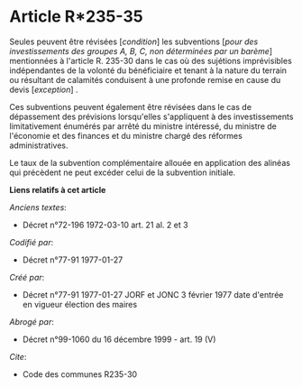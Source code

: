 # Article R*235-35

Seules peuvent être révisées [*condition*] les subventions [*pour des investissements des groupes A, B, C, non déterminées
par un barème*] mentionnées à l'article R. 235-30 dans le cas où des sujétions imprévisibles indépendantes de la volonté du
bénéficiaire et tenant à la nature du terrain ou résultant de calamités conduisent à une profonde remise en cause du devis
[*exception*] . 

Ces subventions peuvent également être révisées dans le cas de dépassement des prévisions lorsqu'elles s'appliquent à des
investissements limitativement énumérés par arrêté du ministre intéressé, du ministre de l'économie et des finances et du
ministre chargé des réformes administratives. 

Le taux de la subvention complémentaire allouée en application des alinéas qui précèdent ne peut excéder celui de la
subvention initiale.

**Liens relatifs à cet article**

_Anciens textes_:

  - Décret n°72-196 1972-03-10 art. 21 al. 2 et 3

_Codifié par_:

  - Décret n°77-91 1977-01-27

_Créé par_:

  - Décret n°77-91 1977-01-27 JORF et JONC 3 février 1977 date d'entrée en vigueur élection des maires

_Abrogé par_:

  - Décret n°99-1060 du 16 décembre 1999 - art. 19 (V)

_Cite_:

  - Code des communes R235-30
